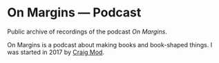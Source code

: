 # On Margins — Podcast

Public archive of recordings of the podcast *On Margins*. 

On Margins is a podcast about making books and book-shaped things. I was started in 2017 by [Craig Mod](https://craigmod.com/). 

